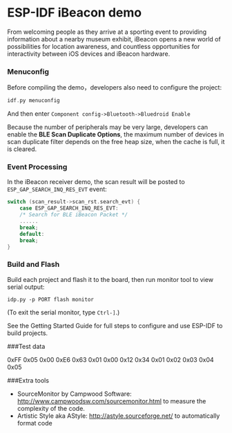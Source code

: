 # ESP-IDF iBeacon demo

From welcoming people as they arrive at a sporting event to providing information about a nearby museum exhibit, iBeacon opens a new world of possibilities for location awareness, and countless opportunities for interactivity between iOS devices and iBeacon hardware.

### Menuconfig
Before compiling the demo，developers also need to configure the project:

```c
idf.py menuconfig
```
And then enter `Component config->Bluetooth->Bluedroid Enable`

Because the number of peripherals may be very large, developers can enable the **BLE Scan Duplicate Options**, the maximum number of devices in scan duplicate filter depends on the free heap size, when the cache is full, it is cleared.

### Event Processing
In the iBeacon receiver demo, the scan result will be posted to `ESP_GAP_SEARCH_INQ_RES_EVT` event:

```c
switch (scan_result->scan_rst.search_evt) {
    case ESP_GAP_SEARCH_INQ_RES_EVT:
    /* Search for BLE iBeacon Packet */
    ......
    break;
    default:
    break;
}

```
### Build and Flash

Build each project and flash it to the board, then run monitor tool to view serial output:

```
idp.py -p PORT flash monitor
```

(To exit the serial monitor, type ``Ctrl-]``.)

See the Getting Started Guide for full steps to configure and use ESP-IDF to build projects.

###Test data

0xFF 0x05 0x00 0xE6 0x63 0x01 0x00 0x12 0x34 0x01 0x02 0x03 0x04 0x05

###Extra tools

- SourceMonitor by Campwood Software: http://www.campwoodsw.com/sourcemonitor.html to measure the complexity of the code.
- Artistic Style aka AStyle: http://astyle.sourceforge.net/ to automatically format code 
